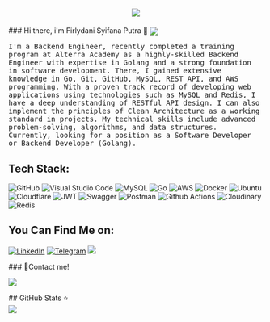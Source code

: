 
<h1 align="center">
    <img src="https://readme-typing-svg.herokuapp.com/?font=Impact&size=40&center=true&vCenter=true&width=500&height=70&duration=4000&lines=Hi+There!+👋;+I'm+Firlydani+Syifana+Putra!!+😊;" />
</h1>
### Hi there, i'm Firlydani Syifana Putra 👋


<img src="https://komarev.com/ghpvc/?username=Adiyuda123&&style=flat-square" align="center" />

<p align="left">
    <samp> I'm a Backend Engineer, recently completed a training program at Alterra Academy as a highly-skilled Backend Engineer with expertise in Golang and a strong foundation in software development. There, I gained extensive knowledge in Go, Git, GitHub, MySQL, REST API, and AWS programming. With a proven track record of developing web applications using technologies such as MySQL and Redis, I have a deep understanding of RESTful API design. I can also implement the principles of Clean Architecture as a working standard in projects. My technical skills include advanced problem-solving, algorithms, and data structures. Currently, looking for a position as a Software Developer or Backend Developer (Golang).
    </samp>

## Tech Stack:

![GitHub](https://img.shields.io/badge/github-%23121011.svg?style=for-the-badge&logo=github&logoColor=white)
![Visual Studio Code](https://img.shields.io/badge/Visual%20Studio%20Code-0078d7.svg?style=for-the-badge&logo=visual-studio-code&logoColor=white)
![MySQL](https://img.shields.io/badge/mysql-%2300f.svg?style=for-the-badge&logo=mysql&logoColor=white)
![Go](https://img.shields.io/badge/go-%2300ADD8.svg?style=for-the-badge&logo=go&logoColor=white)
![AWS](https://img.shields.io/badge/AWS-%23FF9900.svg?style=for-the-badge&logo=amazon-aws&logoColor=white)
![Docker](https://img.shields.io/badge/docker-%230db7ed.svg?style=for-the-badge&logo=docker&logoColor=white)
![Ubuntu](https://img.shields.io/badge/Ubuntu-E95420?style=for-the-badge&logo=ubuntu&logoColor=white)
![Cloudflare](https://img.shields.io/badge/Cloudflare-F38020?style=for-the-badge&logo=Cloudflare&logoColor=white)
![JWT](https://img.shields.io/badge/JWT-black?style=for-the-badge&logo=JSON%20web%20tokens)
![Swagger](https://img.shields.io/badge/-Swagger-%23Clojure?style=for-the-badge&logo=swagger&logoColor=white)
![Postman](https://img.shields.io/badge/Postman-FF6C37?style=for-the-badge&logo=postman&logoColor=white)
![Github Actions](https://img.shields.io/badge/GitHub_Actions-2088FF?style=for-the-badge&logo=github-actions&logoColor=white)
![Cloudinary](https://img.shields.io/badge/Cloudinary-F38020?style=for-the-badge&logo=Cloudflare&logoColor=white)
![Redis](https://img.shields.io/badge/redis-red.svg?style=for-the-badge&logo=redis&logoColor=white)
  
## You Can Find Me on:
  
<div align="left"> 

[![LinkedIn](https://img.shields.io/badge/linkedin-royalblue?style=for-the-badge&logo=linkedin&logoColor=white)](https://www.linkedin.com/in/firlydani-syifana-putra)
[![Telegram](https://img.shields.io/badge/telegram-deepskyblue?style=for-the-badge&logo=telegram&logoColor=white)](https://t.me/Firlydani18)
<a href="mailto: halimahkurnia24@gmail.com" target="blank"><img src="https://img.shields.io/badge/-gmail-181717?style=for-the-badge&logo=gmail" /></a>
</div>
### 📝Contact me!
<p>
    <a href="mailto: firlydanisyifanaputra@gmail.com" target="blank"><img src="https://img.shields.io/badge/-gmail-181717?style=for-the-badge&logo=gmail" /></a>
</p>
## GitHub Stats ⭐
<div align="left"><img src="https://github-stats-tkiw.vercel.app/api?username=firlydani18&show_icons=true&count_private=true" align="center" /></div> 

